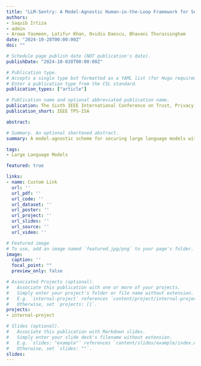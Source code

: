 ```yaml
---
title: "LLM-Sentry: A Model-Agnostic Human-in-the-Loop Framework for Securing Large Language Models"
authors:
- Saquib Irtiza
- admin
- Arowa Yasmeen, Latifur Khan, Ovidiu Daescu, Bhavani Thuraisingham
date: "2024-10-28T00:00:00Z"
doi: ""

# Schedule page publish date (NOT publication's date).
publishDate: "2024-10-028T00:00:00Z"

# Publication type.
# Accepts a single type but formatted as a YAML list (for Hugo requirements).
# Enter a publication type from the CSL standard.
publication_types: ["article"]

# Publication name and optional abbreviated publication name.
publication: The Sixth IEEE International Conference on Trust, Privacy and Security in Intelligent Systems, and Applications
publication_short: IEEE TPS-ISA

abstract: 

# Summary. An optional shortened abstract.
summary: A model-agnostic scheme for securing large language models with human-in-the-loop.

tags:
- Large Language Models

featured: true

links:
- name: Custom Link
  url: ''
  url_pdf: ''
  url_code: ''
  url_dataset: ''
  url_poster: ''
  url_project: ''
  url_slides: ''
  url_source: ''
  url_video: ''

# Featured image
# To use, add an image named `featured.jpg/png` to your page's folder. 
image:
  caption: ''
  focal_point: ""
  preview_only: false

# Associated Projects (optional).
#   Associate this publication with one or more of your projects.
#   Simply enter your project's folder or file name without extension.
#   E.g. `internal-project` references `content/project/internal-project/index.md`.
#   Otherwise, set `projects: []`.
projects:
- internal-project

# Slides (optional).
#   Associate this publication with Markdown slides.
#   Simply enter your slide deck's filename without extension.
#   E.g. `slides: "example"` references `content/slides/example/index.md`.
#   Otherwise, set `slides: ""`.
slides:
---
```


<!--
This work is driven by the results in my [previous paper](/publication/conference-paper/) on LLMs.

{{% callout note %}}
Create your slides in Markdown - click the *Slides* button to check out the example.
{{% /callout %}}

Add the publication's **full text** or **supplementary notes** here. You can use rich formatting such as including [code, math, and images](https://docs.hugoblox.com/content/writing-markdown-latex/).
-->